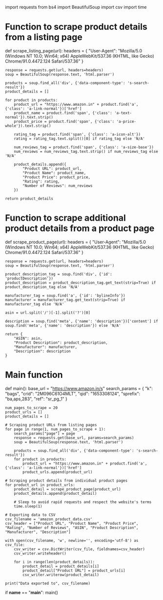 import requests
from bs4 import BeautifulSoup
import csv
import time

# Function to scrape product details from a listing page
def scrape_listing_page(url):
    headers = {
        "User-Agent": "Mozilla/5.0 (Windows NT 10.0; Win64; x64) AppleWebKit/537.36 (KHTML, like Gecko) Chrome/91.0.4472.124 Safari/537.36"
    }

    response = requests.get(url, headers=headers)
    soup = BeautifulSoup(response.text, 'html.parser')

    products = soup.find_all('div', {'data-component-type': 's-search-result'})
    product_details = []

    for product in products:
        product_url = "https://www.amazon.in" + product.find('a', {'class': 'a-link-normal'})['href']
        product_name = product.find('span', {'class': 'a-text-normal'}).text.strip()
        product_price = product.find('span', {'class': 'a-price-whole'}).text.strip()

        rating_tag = product.find('span', {'class': 'a-icon-alt'})
        rating = rating_tag.text.split()[0] if rating_tag else 'N/A'

        num_reviews_tag = product.find('span', {'class': 'a-size-base'})
        num_reviews = num_reviews_tag.text.strip() if num_reviews_tag else 'N/A'

        product_details.append({
            "Product URL": product_url,
            "Product Name": product_name,
            "Product Price": product_price,
            "Rating": rating,
            "Number of Reviews": num_reviews
        })

    return product_details

# Function to scrape additional product details from a product page
def scrape_product_page(url):
    headers = {
        "User-Agent": "Mozilla/5.0 (Windows NT 10.0; Win64; x64) AppleWebKit/537.36 (KHTML, like Gecko) Chrome/91.0.4472.124 Safari/537.36"
    }

    response = requests.get(url, headers=headers)
    soup = BeautifulSoup(response.text, 'html.parser')

    product_description_tag = soup.find('div', {'id': 'productDescription'})
    product_description = product_description_tag.get_text(strip=True) if product_description_tag else 'N/A'

    manufacturer_tag = soup.find('a', {'id': 'bylineInfo'})
    manufacturer = manufacturer_tag.get_text(strip=True) if manufacturer_tag else 'N/A'

    asin = url.split('/')[-1].split('?')[0]

    description = soup.find('meta', {'name': 'description'})['content'] if soup.find('meta', {'name': 'description'}) else 'N/A'

    return {
        "ASIN": asin,
        "Product Description": product_description,
        "Manufacturer": manufacturer,
        "Description": description
    }

# Main function
def main():
    base_url = "https://www.amazon.in/s"
    search_params = {
        "k": "bags",
        "crid": "2M096C61O4MLT",
        "qid": "1653308124",
        "sprefix": "ba,aps,283",
        "ref": "sr_pg_1"
    }

    num_pages_to_scrape = 20
    product_urls = []
    product_details = []

    # Scraping product URLs from listing pages
    for page in range(1, num_pages_to_scrape + 1):
        search_params["page"] = page
        response = requests.get(base_url, params=search_params)
        soup = BeautifulSoup(response.text, 'html.parser')

        products = soup.find_all('div', {'data-component-type': 's-search-result'})
        for product in products:
            product_url = "https://www.amazon.in" + product.find('a', {'class': 'a-link-normal'})['href']
            product_urls.append(product_url)

    # Scraping product details from individual product pages
    for product_url in product_urls:
        product_detail = scrape_product_page(product_url)
        product_details.append(product_detail)

        # Sleep to avoid rapid requests and respect the website's terms
        time.sleep(1)

    # Exporting data to CSV
    csv_filename = 'amazon_product_data.csv'
    csv_header = ["Product URL", "Product Name", "Product Price", "Rating", "Number of Reviews", "ASIN", "Product Description", "Manufacturer", "Description"]

    with open(csv_filename, 'w', newline='', encoding='utf-8') as csv_file:
        csv_writer = csv.DictWriter(csv_file, fieldnames=csv_header)
        csv_writer.writeheader()

        for i in range(len(product_details)):
            product_detail = product_details[i]
            product_detail["Product URL"] = product_urls[i]
            csv_writer.writerow(product_detail)

    print("Data exported to", csv_filename)

if __name__ == "__main__":
    main()


